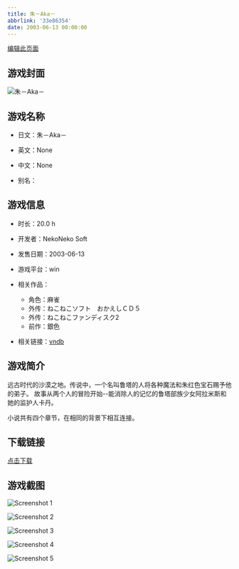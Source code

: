 ```yaml
---
title: 朱－Aka－
abbrlink: '33e86354'
date: 2003-06-13 00:00:00
---
```

[编辑此页面](https://github.com/ACG-3/ADV3-source/blob/main/source/_posts/games/%E6%9C%B1%EF%BC%8DAka%EF%BC%8D.md)

## 游戏封面

![朱－Aka－](https%3A//pan.timero.xyz/onedrive/img_lib_001/%E6%9C%B1%EF%BC%8DAka%EF%BC%8D_cover.avif)


## 游戏名称

- 日文：朱－Aka－
- 英文：None
- 中文：None

- 别名：


## 游戏信息

- 时长：20.0 h
- 开发者：NekoNeko Soft
- 发售日期：2003-06-13
- 游戏平台：win
- 相关作品：
   - 角色：麻雀
   - 外传：ねこねこソフト　おかえしＣＤ５
   - 外传：ねこねこファンディスク2
   - 前作：銀色

- 相关链接：[vndb](https://vndb.org/v1136)


## 游戏简介

远古时代的沙漠之地。传说中，一个名叫鲁塔的人将各种魔法和朱红色宝石赐予他的弟子。
故事从两个人的冒险开始--能消除人的记忆的鲁塔部族少女阿拉米斯和她的监护人卡丹。

小说共有四个章节，在相同的背景下相互连接。


## 下载链接

[点击下载](https://pan.timero.xyz/onedrive/adv_lib_001/%E6%9C%B1%EF%BC%8DAka%EF%BC%8D)


## 游戏截图


![Screenshot 1](https%3A//pan.timero.xyz/onedrive/img_lib_001/%E6%9C%B1%EF%BC%8DAka%EF%BC%8D_Screenshot_1.avif)

![Screenshot 2](https%3A//pan.timero.xyz/onedrive/img_lib_001/%E6%9C%B1%EF%BC%8DAka%EF%BC%8D_Screenshot_2.avif)

![Screenshot 3](https%3A//pan.timero.xyz/onedrive/img_lib_001/%E6%9C%B1%EF%BC%8DAka%EF%BC%8D_Screenshot_3.avif)

![Screenshot 4](https%3A//pan.timero.xyz/onedrive/img_lib_001/%E6%9C%B1%EF%BC%8DAka%EF%BC%8D_Screenshot_4.avif)

![Screenshot 5](https%3A//pan.timero.xyz/onedrive/img_lib_001/%E6%9C%B1%EF%BC%8DAka%EF%BC%8D_Screenshot_5.avif)

